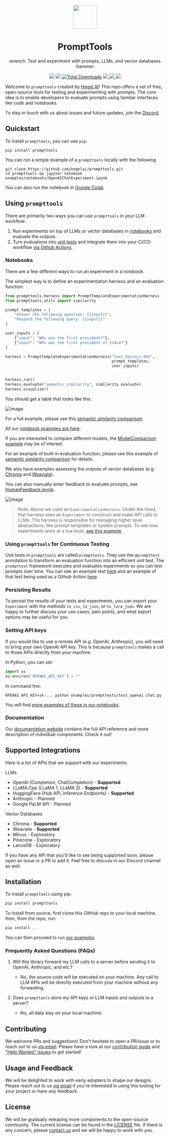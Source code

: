 <p align="center">
  <a href="https://hegel-ai.com"><img src="https://upload.wikimedia.org/wikipedia/commons/5/51/Owl_of_Minerva.svg" width="75" height="75"></a>
</p>
<h1 align="center">
 PromptTools
</h1>
<p align="center">
:wrench: Test and experiment with prompts, LLMs, and vector databases. :hammer:
<p align="center">
  <a href="http://prompttools.readthedocs.io/"><img src="https://img.shields.io/badge/View%20Documentation-Docs-yellow"></a>
  <a href="https://discord.gg/7KeRPNHGdJ"><img src="https://img.shields.io/badge/Join%20our%20community-Discord-blue"></a>
  <a href="https://pepy.tech/project/prompttools" target="_blank"><img src="https://pepy.tech/badge/prompttools" alt="Total Downloads"/></a>
  <a href="https://pepy.tech/project/prompttools">
    <img src="https://static.pepy.tech/badge/prompttools/month" />
  </a>
  <a href="https://github.com/hegelai/prompttools">
      <img src="https://img.shields.io/github/stars/hegelai/prompttools" />
  </a>
  <a href="https://twitter.com/hegel_ai"><img src="https://img.shields.io/twitter/follow/Hegel_AI?style=social"></a>
</p>


Welcome to `prompttools` created by [Hegel AI](https://hegel-ai.com/)! This repo offers a set of free, open-source tools for testing and experimenting with prompts. The core idea is to enable developers to evaluate prompts using familiar interfaces like _code_ and _notebooks_.

To stay in touch with us about issues and future updates, join the [Discord](https://discord.gg/7KeRPNHGdJ).

## Quickstart

To install `prompttools`, you can use `pip`:

```
pip install prompttools
```

You can run a simple example of a `prompttools` locally with the following

```
git clone https://github.com/hegelai/prompttools.git
cd prompttools && jupyter notebook examples/notebooks/OpenAIChatExperiment.ipynb
```

You can also run the notebook in [Google Colab](https://colab.research.google.com/drive/1YVcpBew8EqbhXFN8P5NaFrOIqc1FKWeS?usp=sharing)

## Using `prompttools`

There are primarily two ways you can use `prompttools` in your LLM workflow:

1. Run experiments on top of LLMs or vector databases in [notebooks](/examples/notebooks/) and evaluate the outputs.
2. Turn evaluations into [unit tests](/examples/prompttests/test_openai_chat.py) and integrate them into your CI/CD workflow [via Github Actions](/.github/workflows/ci.yml).

### Notebooks

There are a few different ways to run an experiment in a notebook.

The simplest way is to define an experimentation harness and an evaluation function:

```python
from prompttools.harness import PromptTemplateExperimentationHarness
from prompttools.utils import similarity

prompt_templates = [
    "Answer the following question: {{input}}",
    "Respond the following query: {{input}}"
]

user_inputs = [
    {"input": "Who was the first president?"},
    {"input": "Who was the first president of India?"}
]

harness = PromptTemplateExperimentationHarness("text-davinci-003",
                                               prompt_templates,
                                               user_inputs)


harness.run()
harness.evaluate("semantic_similarity", similarity.evaluate)
harness.visualize()
```

You should get a table that looks like this.

![image](img/table.png)

For a full example, please see this [semantic similarity comparison](/examples/notebooks/SemanticSimilarity.ipynb).

All our [notebook examples are here](/examples/notebooks/):



If you are interested to compare different models, the [ModelComparison example](/examples/notebooks/ModelComparison.ipynb) may be of interest.

For an example of built-in evaluation function, please see this example of [semantic similarity comparison](/examples/notebooks/SemanticSimilarity.ipynb) for details.

We also have examples assessing the outputs of vector databases (e.g. [Chroma](/examples/notebooks/ChromaDBExperiment.ipynb) and [Weaviate](/examples/notebooks/WeaviateExperiment.ipynb)).

You can also manually enter feedback to evaluate prompts, see [HumanFeedback.ipynb](/examples/notebooks/HumanFeedback.ipynb).

![image](img/feedback.png)

> Note: Above we used an `ExperimentationHarness`. Under the hood, that harness uses an `Experiment` to construct and make API calls to LLMs. The harness is responsible for managing higher level abstractions, like prompt templates or system prompts. To see how experiments work at a low level, [see this example](/examples/notebooks/OpenAIChatExperiment.ipynb).

### Using `prompttools` for Continuous Testing

Unit tests in `prompttools` are called `prompttests`. They use the `@prompttest` annotation to transform an evaluation function into an efficient unit test. The `prompttest` framework executes and evaluates experiments so you can test prompts over time. You can see an example test [here](/examples/prompttests/test_openai_chat.py) and an example of that test being used as a Github Action [here](/.github/workflows/post-commit.yaml).

### Persisting Results

To persist the results of your tests and experiments, you can export your `Experiment` with the methods `to_csv`,
`to_json`, or `to_lora_json`. We are happy to further discuss your use cases, pain points, and what export
options may be useful for you.

### Setting API keys

If you would like to use a remote API (e.g. OpenAI, Anthropic), you will need to bring your own OpenAI API key.
This is because `prompttools` makes a call to those APIs directly from your machine.

In Python, you can set:
```python
import os
os.environ['OPENAI_API_KEY'] = ""
```

In command line:
```
OPENAI_API_KEY=sk-... python examples/prompttests/test_openai_chat.py
```

You will find [more examples of these in our notebooks](/examples/notebooks/).

### Documentation

Our [documentation website](https://prompttools.readthedocs.io/en/latest/index.html) contains the full API reference
and more description of individual components. Check it out!

## Supported Integrations

Here is a list of APIs that we support with our experiments:

LLMs
- OpenAI (Completion, ChatCompletion) - **Supported**
- LLaMA.Cpp (LLaMA 1, LLaMA 2) - **Supported**
- HuggingFace (Hub API, Inference Endpoints) - **Supported**
- Anthropic - Planned
- Google PaLM API - Planned

Vector Databases
- Chroma - **Supported**
- Weaviate - **Supported**
- Milvus - Exploratory
- Pinecone - Exploratory
- LanceDB - Exploratory

If you have any API that you'd like to see being supported soon, please open an issue or
a PR to add it. Feel free to discuss in our Discord channel as well.

## Installation

To install `prompttools` using pip:

```bash
pip install prompttools
```

To install from source, first clone this GitHub repo to your local machine, then, from the repo, run:

```bash
pip install .
```

You can then proceed to run [our examples](/examples/notebooks/).

### Frequently Asked Questions (FAQs)

1. Will this library forward my LLM calls to a server before sending it to OpenAI, Anthropic, and etc.?
    - No, the source code will be executed on your machine. Any call to LLM APIs will be directly executed from your machine without any forwarding.

2. Does `prompttools` store my API keys or LLM inputs and outputs to a server?
    - No, all data stay on your local machine.

## Contributing

We welcome PRs and suggestions! Don't hesitate to open a PR/issue or to reach out to us [via email](mailto:team@hegel-ai.com).
Please have a look at our [contribution guide](CONTRIBUTING.md) and
["Help Wanted" issues](https://github.com/hegelai/prompttools/issues?q=is%3Aopen+is%3Aissue+label%3A%22help+wanted%22) to get started!

## Usage and Feedback

We will be delighted to work with early adopters to shape our designs. Please reach out to us [via email](mailto:team@hegel-ai.com) if you're
interested in using this tooling for your project or have any feedback.

## License

We will be gradually releasing more components to the open-source community. The current license can be found in the  [LICENSE](LICENSE) file. If there is any concern, please [contact us](mailto:eam@hegel-ai.com) and we will be happy to work with you.
